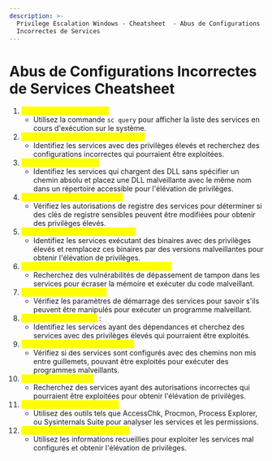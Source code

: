 ```yaml
---
description: >-
  Privilege Escalation Windows - Cheatsheet  - Abus de Configurations
  Incorrectes de Services
---
```


# Abus de Configurations Incorrectes de Services Cheatsheet

1. <mark style="color:yellow;">Vérification des Services :</mark>
   * Utilisez la commande `sc query` pour afficher la liste des services en cours d'exécution sur le système.
2. <mark style="color:yellow;">Recherche de Services Vulnérables :</mark>
   * Identifiez les services avec des privilèges élevés et recherchez des configurations incorrectes qui pourraient être exploitées.
3. <mark style="color:yellow;">Service DLL Hijacking :</mark>
   * Identifiez les services qui chargent des DLL sans spécifier un chemin absolu et placez une DLL malveillante avec le même nom dans un répertoire accessible pour l'élévation de privilèges.
4. <mark style="color:yellow;">Service Registry Permissions :</mark>
   * Vérifiez les autorisations de registre des services pour déterminer si des clés de registre sensibles peuvent être modifiées pour obtenir des privilèges élevés.
5. <mark style="color:yellow;">Service Executable Replacement :</mark>
   * Identifiez les services exécutant des binaires avec des privilèges élevés et remplacez ces binaires par des versions malveillantes pour obtenir l'élévation de privilèges.
6. <mark style="color:yellow;">Dépassement de Tampon (Buffer Overflow) :</mark>
   * Recherchez des vulnérabilités de dépassement de tampon dans les services pour écraser la mémoire et exécuter du code malveillant.
7. <mark style="color:yellow;">Service Startup Settings :</mark>
   * Vérifiez les paramètres de démarrage des services pour savoir s'ils peuvent être manipulés pour exécuter un programme malveillant.
8. <mark style="color:yellow;">Service Dependencies</mark> :
   * Identifiez les services ayant des dépendances et cherchez des services avec des privilèges élevés qui pourraient être exploités.
9. <mark style="color:yellow;">Service Unquoted Service Paths :</mark>
   * Vérifiez si des services sont configurés avec des chemins non mis entre guillemets, pouvant être exploités pour exécuter des programmes malveillants.
10. <mark style="color:yellow;">Service Permissions :</mark>
    * Recherchez des services ayant des autorisations incorrectes qui pourraient être exploitées pour obtenir l'élévation de privilèges.
11. <mark style="color:yellow;">Utilisation d'outils d'analyse :</mark>
    * Utilisez des outils tels que AccessChk, Procmon, Process Explorer, ou Sysinternals Suite pour analyser les services et les permissions.
12. <mark style="color:yellow;">Exploitation de services faibles :</mark>
    * Utilisez les informations recueillies pour exploiter les services mal configurés et obtenir l'élévation de privilèges.
